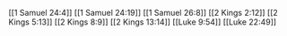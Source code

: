 [[1 Samuel 24:4]]
[[1 Samuel 24:19]]
[[1 Samuel 26:8]]
[[2 Kings 2:12]]
[[2 Kings 5:13]]
[[2 Kings 8:9]]
[[2 Kings 13:14]]
[[Luke 9:54]]
[[Luke 22:49]]
